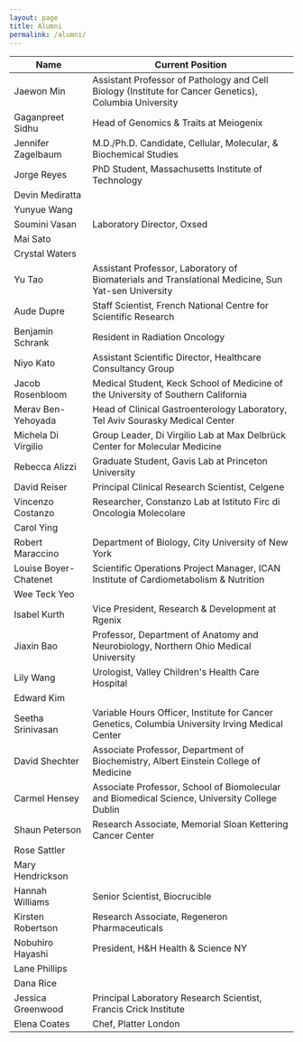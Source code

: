 ```yaml
---
layout: page
title: Alumni
permalink: /alumni/
---
```


  Name  | Current Position
  ------------- | -------------
  Jaewon Min | Assistant Professor of Pathology and Cell Biology (Institute for Cancer Genetics), Columbia University 
  Gaganpreet Sidhu | Head of Genomics & Traits at Meiogenix
  Jennifer Zagelbaum | M.D./Ph.D. Candidate, Cellular, Molecular, & Biochemical Studies 
  Jorge Reyes | PhD Student, Massachusetts Institute of Technology   
  Devin Mediratta |
  Yunyue Wang | 
  Soumini Vasan | Laboratory Director, Oxsed 
  Mai Sato  | 
  Crystal Waters  | 
  Yu Tao  | Assistant Professor, Laboratory of Biomaterials and Translational Medicine, Sun Yat-sen University 
  Aude Dupre  | Staff Scientist, French National Centre for Scientific Research 
  Benjamin Schrank  | Resident in Radiation Oncology 
  Niyo Kato  | Assistant Scientific Director, Healthcare Consultancy Group
  Jacob Rosenbloom  | Medical Student, Keck School of Medicine of the University of Southern California
  Merav Ben-Yehoyada  | Head of Clinical Gastroenterology Laboratory, Tel Aviv Sourasky Medical Center
  Michela Di Virgilio  | Group Leader, Di Virgilio Lab at Max Delbr&uuml;ck Center for Molecular Medicine
  Rebecca Alizzi  | Graduate Student, Gavis Lab at Princeton University 
  David Reiser  | Principal Clinical Research Scientist, Celgene 
  Vincenzo Costanzo  | Researcher, Constanzo Lab at Istituto Firc di Oncologia Molecolare 
  Carol Ying  | 
  Robert Maraccino  | Department of Biology, City University of New York  
  Louise Boyer-Chatenet  | Scientific Operations Project Manager, ICAN Institute of Cardiometabolism & Nutrition
  Wee Teck Yeo  | 
  Isabel Kurth  | Vice President, Research & Development at Rgenix
  Jiaxin Bao  | Professor, Department of Anatomy and Neurobiology, Northern Ohio Medical University 
  Lily Wang  | Urologist, Valley Children's Health Care Hospital
  Edward Kim  | 
  Seetha Srinivasan  | Variable Hours Officer, Institute for Cancer Genetics, Columbia University Irving Medical Center 
  David Shechter  | Associate Professor, Department of Biochemistry, Albert Einstein College of Medicine 
  Carmel Hensey  | Associate Professor, School of Biomolecular and Biomedical Science, University College Dublin
  Shaun Peterson  | Research Associate, Memorial Sloan Kettering Cancer Center
  Rose Sattler  | 
  Mary Hendrickson  | 
  Hannah Williams  | Senior Scientist, Biocrucible 
  Kirsten Robertson  | Research Associate, Regeneron Pharmaceuticals
  Nobuhiro Hayashi  | President, H&H Health & Science NY
  Lane Phillips  | 
  Dana Rice  | 
  Jessica Greenwood  | Principal Laboratory Research Scientist, Francis Crick Institute
  Elena Coates  | Chef, Platter London 
